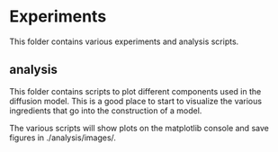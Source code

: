 # Experiments

This folder contains various experiments and analysis scripts.


## analysis
This folder contains scripts to plot different components used in the diffusion model. This is a good
place to start to visualize the various ingredients that go into the construction of a model.

The various scripts will show plots on the matplotlib console and save figures in ./analysis/images/.



